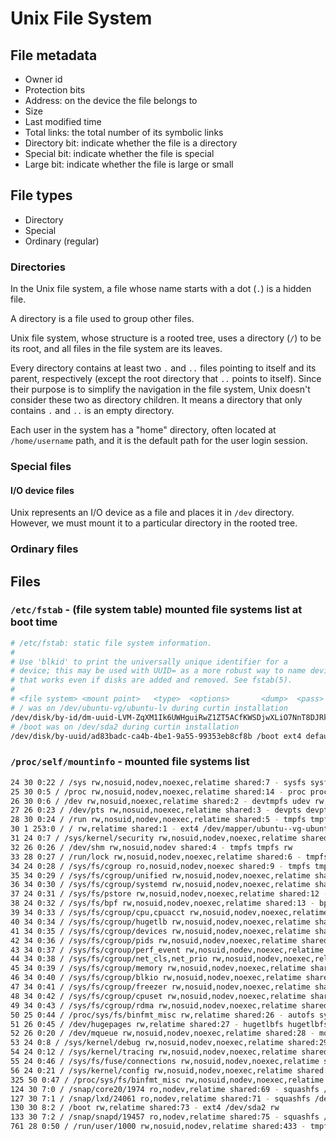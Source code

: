 # Unix File System

## File metadata

- Owner id
- Protection bits
- Address: on the device the file belongs to
- Size
- Last modified time
- Total links: the total number of its symbolic links
- Directory bit: indicate whether the file is a directory
- Special bit: indicate whether the file is special
- Large bit: indicate whether the file is large or small

## File types

- Directory
- Special
- Ordinary (regular)

### Directories

In the Unix file system, a file whose name starts with a dot (`.`) is a hidden file.

A directory is a file used to group other files. 

Unix file system, whose structure is a rooted tree, uses a directory (`/`) to be its root, and all files in the file system are its leaves. 

Every directory contains at least two `.` and `..` files pointing to itself and its parent, respectively (except the root directory that `..` points to itself). Since their purpose is to simplify the navigation in the file system, Unix doesn't consider these two as directory children. It means a directory that only contains `.` and `..` is an empty directory.

Each user in the system has a "home" directory, often located at `/home/username` path, and it is the default path for the user login session.

### Special files

#### I/O device files

Unix represents an I/O device as a file and places it in `/dev` directory. However, we must mount it to a particular directory in the rooted tree.

### Ordinary files



## Files

### `/etc/fstab` - (file system table) mounted file systems list at boot time

```sh
# /etc/fstab: static file system information.
#
# Use 'blkid' to print the universally unique identifier for a
# device; this may be used with UUID= as a more robust way to name devices
# that works even if disks are added and removed. See fstab(5).
#
# <file system> <mount point>   <type>  <options>       <dump>  <pass>
# / was on /dev/ubuntu-vg/ubuntu-lv during curtin installation
/dev/disk/by-id/dm-uuid-LVM-ZqXM1Ik6UWHguiRwZ1ZT5ACfKWSDjwXLiO7NnT8DJRkml0b1nCzqmGYr23Y1Vbv1 / ext4 defaults 0 1
# /boot was on /dev/sda2 during curtin installation
/dev/disk/by-uuid/ad83badc-ca4b-4be1-9a55-99353eb8cf8b /boot ext4 defaults 0 1
```

### `/proc/self/mountinfo` - mounted file systems list

```sh
24 30 0:22 / /sys rw,nosuid,nodev,noexec,relatime shared:7 - sysfs sysfs rw
25 30 0:5 / /proc rw,nosuid,nodev,noexec,relatime shared:14 - proc proc rw
26 30 0:6 / /dev rw,nosuid,noexec,relatime shared:2 - devtmpfs udev rw,size=1960808k,nr_inodes=490202,mode=755
27 26 0:23 / /dev/pts rw,nosuid,noexec,relatime shared:3 - devpts devpts rw,gid=5,mode=620,ptmxmode=000
28 30 0:24 / /run rw,nosuid,nodev,noexec,relatime shared:5 - tmpfs tmpfs rw,size=401388k,mode=755
30 1 253:0 / / rw,relatime shared:1 - ext4 /dev/mapper/ubuntu--vg-ubuntu--lv rw
31 24 0:7 / /sys/kernel/security rw,nosuid,nodev,noexec,relatime shared:8 - securityfs securityfs rw
32 26 0:26 / /dev/shm rw,nosuid,nodev shared:4 - tmpfs tmpfs rw
33 28 0:27 / /run/lock rw,nosuid,nodev,noexec,relatime shared:6 - tmpfs tmpfs rw,size=5120k
34 24 0:28 / /sys/fs/cgroup ro,nosuid,nodev,noexec shared:9 - tmpfs tmpfs ro,mode=755
35 34 0:29 / /sys/fs/cgroup/unified rw,nosuid,nodev,noexec,relatime shared:10 - cgroup2 cgroup2 rw,nsdelegate
36 34 0:30 / /sys/fs/cgroup/systemd rw,nosuid,nodev,noexec,relatime shared:11 - cgroup cgroup rw,xattr,name=systemd
37 24 0:31 / /sys/fs/pstore rw,nosuid,nodev,noexec,relatime shared:12 - pstore pstore rw
38 24 0:32 / /sys/fs/bpf rw,nosuid,nodev,noexec,relatime shared:13 - bpf none rw,mode=700
39 34 0:33 / /sys/fs/cgroup/cpu,cpuacct rw,nosuid,nodev,noexec,relatime shared:15 - cgroup cgroup rw,cpu,cpuacct
40 34 0:34 / /sys/fs/cgroup/hugetlb rw,nosuid,nodev,noexec,relatime shared:16 - cgroup cgroup rw,hugetlb
41 34 0:35 / /sys/fs/cgroup/devices rw,nosuid,nodev,noexec,relatime shared:17 - cgroup cgroup rw,devices
42 34 0:36 / /sys/fs/cgroup/pids rw,nosuid,nodev,noexec,relatime shared:18 - cgroup cgroup rw,pids
43 34 0:37 / /sys/fs/cgroup/perf_event rw,nosuid,nodev,noexec,relatime shared:19 - cgroup cgroup rw,perf_event
44 34 0:38 / /sys/fs/cgroup/net_cls,net_prio rw,nosuid,nodev,noexec,relatime shared:20 - cgroup cgroup rw,net_cls,net_prio
45 34 0:39 / /sys/fs/cgroup/memory rw,nosuid,nodev,noexec,relatime shared:21 - cgroup cgroup rw,memory
46 34 0:40 / /sys/fs/cgroup/blkio rw,nosuid,nodev,noexec,relatime shared:22 - cgroup cgroup rw,blkio
47 34 0:41 / /sys/fs/cgroup/freezer rw,nosuid,nodev,noexec,relatime shared:23 - cgroup cgroup rw,freezer
48 34 0:42 / /sys/fs/cgroup/cpuset rw,nosuid,nodev,noexec,relatime shared:24 - cgroup cgroup rw,cpuset
49 34 0:43 / /sys/fs/cgroup/rdma rw,nosuid,nodev,noexec,relatime shared:25 - cgroup cgroup rw,rdma
50 25 0:44 / /proc/sys/fs/binfmt_misc rw,relatime shared:26 - autofs systemd-1 rw,fd=28,pgrp=1,timeout=0,minproto=5,maxproto=5,direct,pipe_ino=15029
51 26 0:45 / /dev/hugepages rw,relatime shared:27 - hugetlbfs hugetlbfs rw,pagesize=2M
52 26 0:20 / /dev/mqueue rw,nosuid,nodev,noexec,relatime shared:28 - mqueue mqueue rw
53 24 0:8 / /sys/kernel/debug rw,nosuid,nodev,noexec,relatime shared:29 - debugfs debugfs rw
54 24 0:12 / /sys/kernel/tracing rw,nosuid,nodev,noexec,relatime shared:30 - tracefs tracefs rw
55 24 0:46 / /sys/fs/fuse/connections rw,nosuid,nodev,noexec,relatime shared:31 - fusectl fusectl rw
56 24 0:21 / /sys/kernel/config rw,nosuid,nodev,noexec,relatime shared:32 - configfs configfs rw
325 50 0:47 / /proc/sys/fs/binfmt_misc rw,nosuid,nodev,noexec,relatime shared:67 - binfmt_misc binfmt_misc rw
124 30 7:0 / /snap/core20/1974 ro,nodev,relatime shared:69 - squashfs /dev/loop0 ro
127 30 7:1 / /snap/lxd/24061 ro,nodev,relatime shared:71 - squashfs /dev/loop1 ro
130 30 8:2 / /boot rw,relatime shared:73 - ext4 /dev/sda2 rw
133 30 7:2 / /snap/snapd/19457 ro,nodev,relatime shared:75 - squashfs /dev/loop2 ro
761 28 0:50 / /run/user/1000 rw,nosuid,nodev,relatime shared:433 - tmpfs tmpfs rw,size=401384k,mode=700,uid=1000,gid=1000
```